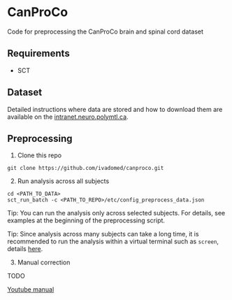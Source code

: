 # CanProCo

Code for preprocessing the CanProCo brain and spinal cord dataset

## Requirements

* SCT

## Dataset

Detailed instructions where data are stored and how to download them are available on the [intranet.neuro.polymtl.ca](https://intranet.neuro.polymtl.ca/computing-resources/data/git-datasets.html#usage).

## Preprocessing

1. Clone this repo

```commandline
git clone https://github.com/ivadomed/canproco.git
```

2. Run analysis across all subjects

```commandline
cd <PATH_TO_DATA>
sct_run_batch -c <PATH_TO_REPO>/etc/config_preprocess_data.json
```

Tip: You can run the analysis only across selected subjects. For details, see examples at the beginning of the preprocessing script.

Tip: Since analysis across many subjects can take a long time, it is recommended to run the analysis within a virtual terminal such as `screen`, details [here](https://intranet.neuro.polymtl.ca/geek-tips/bash-shell/README.html#screen-for-background-processes).

3. Manual correction

TODO

[Youtube manual](https://www.youtube.com/watch?v=lB-F8WOHGeg)